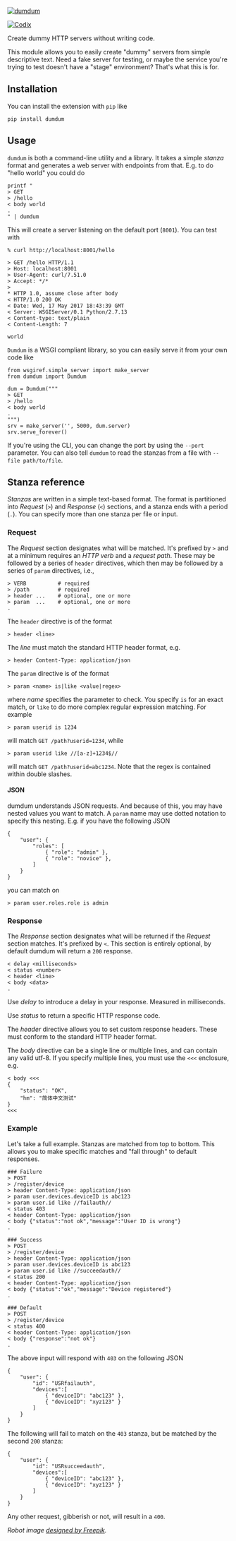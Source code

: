 [![dumdum](dumdum.png)](dumdum.png)

[![Codix](https://codix.io/gh/badge/jar-o/dumdum)](https://codix.io/gh/repo/jar-o/dumdum)

Create dummy HTTP servers without writing code.

This module allows you to easily create "dummy" servers from simple descriptive
text. Need a fake server for testing, or maybe the service you're trying to
test doesn't have a "stage" environment? That's what this is for.

## Installation

You can install the extension with ``pip`` like

```
pip install dumdum
```

## Usage

`dumdum` is both a command-line utility and a library. It takes a simple
_stanza_ format and generates a web server with endpoints from that. E.g. to do
"hello world" you could do

```
printf "
> GET
> /hello
< body world
.
" | dumdum
```

This will create a server listening on the default port (`8001`). You can test with

```
% curl http://localhost:8001/hello

> GET /hello HTTP/1.1
> Host: localhost:8001
> User-Agent: curl/7.51.0
> Accept: */*
>
* HTTP 1.0, assume close after body
< HTTP/1.0 200 OK
< Date: Wed, 17 May 2017 18:43:39 GMT
< Server: WSGIServer/0.1 Python/2.7.13
< Content-type: text/plain
< Content-Length: 7

world
```

`Dumdum` is a WSGI compliant library, so you can easily serve it from your own code like

```
from wsgiref.simple_server import make_server
from dumdum import Dumdum

dum = Dumdum("""
> GET
> /hello
< body world
.
""")
srv = make_server('', 5000, dum.server)
srv.serve_forever()
```

If you're using the CLI, you can change the port by using the `--port` parameter. You can also tell `dumdum` to read the stanzas from a file with `--file path/to/file`.

## Stanza reference

_Stanzas_ are written in a simple text-based format. The format is partitioned into _Request_ (`>`) and _Response_ (`<`) sections, and a stanza ends with a period (`.`). You can specify more than one stanza per file or input.

### Request

The _Request_ section designates what will be matched. It's prefixed by `>` and at a minimum requires an _HTTP verb_ and a _request path_. These may be followed by a series of `header` directives, which then may be followed by a series of `param` directives, i.e.,

```
> VERB          # required
> /path         # required
> header ...    # optional, one or more
> param  ...    # optional, one or more
.
```

The `header` directive is of the format

```
> header <line>
```

The _line_ must match the standard HTTP header format, e.g.

```
> header Content-Type: application/json
```

The `param` directive is of the format

```
> param <name> is|like <value|regex>
```

where _name_ specifies the parameter to check. You specify `is` for an exact match, or `like` to do more complex regular expression matching. For example

```
> param userid is 1234
```

will match `GET /path?userid=1234`, while

```
> param userid like //[a-z]+1234$//
```

will match `GET /path?userid=abc1234`. Note that the regex is contained within double slashes.

#### JSON

dumdum understands JSON requests. And because of this, you may have nested values you want to match. A `param` name may use dotted notation to specify this nesting. E.g. if you have the following JSON

```
{
    "user": {
        "roles": [
            { "role": "admin" },
            { "role": "novice" },
        ]
    }
}
```

you can match on

```
> param user.roles.role is admin
```

### Response

The _Response_ section designates what will be returned if the _Request_ section matches. It's prefixed by `<`. This section is entirely optional, by default dumdum will return a `200` response.


```
< delay <milliseconds>
< status <number>
< header <line>
< body <data>
.
```

Use _delay_ to introduce a delay in your response. Measured in milliseconds.

Use _status_ to return a specific HTTP response code.

The _header_ directive allows you to set custom response headers. These must conform to the standard HTTP header format.

The _body_ directive can be a single line or multiple lines, and can contain any valid utf-8. If you specify multiple lines, you must use the `<<<` enclosure, e.g.

```
< body <<<
{
    "status": "OK",
    "hm": "简体中文测试"
}
<<<
```



### Example

Let's take a full example. Stanzas are matched from top to bottom. This allows you to make specific matches and "fall through" to default responses.

```
### Failure
> POST
> /register/device
> header Content-Type: application/json
> param user.devices.deviceID is abc123
> param user.id like //failauth//
< status 403
< header Content-Type: application/json
< body {"status":"not ok","message":"User ID is wrong"}
.

### Success
> POST
> /register/device
> header Content-Type: application/json
> param user.devices.deviceID is abc123
> param user.id like //succeedauth//
< status 200
< header Content-Type: application/json
< body {"status":"ok","message":"Device registered"}
.

### Default
> POST
> /register/device
< status 400
< header Content-Type: application/json
< body {"response":"not ok"}
.
```

The above input will respond with `403` on the following JSON

```
{
    "user": {
        "id": "USRfailauth",
        "devices":[
            { "deviceID": "abc123" },
            { "deviceID": "xyz123" }
        ]
    }
}
```

The following will fail to match on the `403` stanza, but be matched by the second `200` stanza:

```
{
    "user": {
        "id": "USRsucceedauth",
        "devices":[
            { "deviceID": "abc123" },
            { "deviceID": "xyz123" }
        ]
    }
}
```

Any other request, gibberish or not, will result in a `400`.  

_Robot image [designed by Freepik](http://www.freepik.com)._
